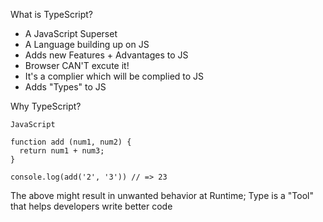 What is TypeScript?

- A JavaScript Superset
- A Language building up on JS
- Adds new Features + Advantages to JS
- Browser CAN'T excute it!
- It's a complier which will be complied to JS
- Adds "Types" to JS

Why TypeScript?

`JavaScript`

```
function add (num1, num2) {
  return num1 + num3;
}

console.log(add('2', '3')) // => 23
```

The above might result in unwanted behavior at Runtime;
Type is a "Tool" that helps developers write better code
